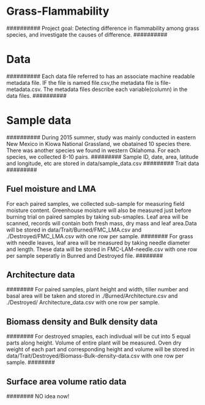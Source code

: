 # Grass-Flammability
##########
Project goal: Detecting difference in flammability among grass species, and 
investigate the causes of difference.
##########
# Data
##########
Each data file referred to has an associate machine readable metadata file.
IF the file is named file.csv,the metadata file is file-metadata.csv. The 
metadata files describe each variable(column) in the data files.
##########
# Sample data
##########
During 2015 summer, study was mainly conducted in eastern New Mexico in Kiowa
National Grassland, we obatained 10 species there. There was another 
species we found in western Oklahoma. For each species, we collected 8-10 pairs.
#########
Sample ID, date, area, latitude and longitude, etc are stored in 
data/sample_data.csv
#########
Trait data
#########
## Fuel moisture and LMA
For each paired samples, we collected sub-sample for measuring field 
moisture content. Greenhouse moisture will also be measured just before 
burning trial on paired samples by taking sub-smaples. Leaf area will
be scanned, records will contain both fresh mass, dry mass and leaf area.Data
will be stored in data/Trait/Burned/FMC_LMA.csv and ./Destroyed/FMC_LMA.csv
with one row per sample.
######## 
For grass with needle leaves, leaf area will be measured by taking needle 
diameter and length. These data will be stored in FMC-LAM-needle.csv with 
one row per sample seperatly in Bunred and Destroyed file.
########
## Architecture data
########
For paired samples, plant height and width, tiller number and basal area will
be taken and stored in ./Burned/Architecture.csv and ./Destroyed/
Architecture_data.csv with one row per sample. 
## Biomass density and Bulk density data
########
For destroyed smaples, each indivdual will be cut into 5 equal parts along 
height. Volume of entire plant will be measured. Oven dry weight of each part
and corresponding height and volume will be stored in
data/Trait/Destroyed/Biomass-Bulk-density-data.csv with one row per sample.
########
## Surface area volume ratio data
########
NO idea now!



 

